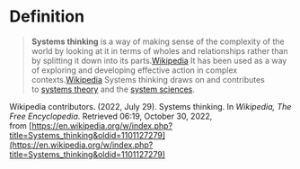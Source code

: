 # Definition
> **Systems thinking** is a way of making sense of the complexity of the world by looking at it in terms of wholes and relationships rather than by splitting it down into its parts.[Wikipedia](https://en.wikipedia.org/wiki/Systems_thinking#cite_note-1) It has been used as a way of exploring and developing effective action in complex contexts.[Wikipedia](https://en.wikipedia.org/wiki/Systems_thinking#cite_note-2) Systems thinking draws on and contributes to [systems theory](https://en.wikipedia.org/wiki/Systems_theory "Systems theory") and the [system sciences](https://en.wikipedia.org/wiki/Systems_science "Systems science").

Wikipedia contributors. (2022, July 29). Systems thinking. In _Wikipedia, The Free Encyclopedia_. Retrieved 06:19, October 30, 2022, from [https://en.wikipedia.org/w/index.php?title=Systems_thinking&oldid=1101127279](https://en.wikipedia.org/w/index.php?title=Systems_thinking&oldid=1101127279)

